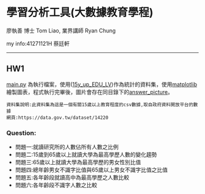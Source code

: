 # 學習分析工具(大數據教育學程)

廖執善 博士 Tom Liao, 業界講師 Ryan Chung

my info:41271121H 蔡廷軒
***
## HW1

[main.py](https://github.com/breeze0305/LATIA112-2/blob/main/HW1/main.py) 為執行檔案，使用([15y_up_EDU_LV](https://github.com/BlankTsai/LATIA112-2/blob/main/HW1/15y_up_EDU%20LV.csv))作為統計的資料集，使用[matplotlib](https://matplotlib.org/)繪製圖表，程式執行完畢後，圖片會存在同目錄下的[answer_picture](https://github.com/BlankTsai/LATIA112-2/tree/main/HW1/answer_picture)。

```
資料集說明:此資料集為這是一個有關15歲以上教育程度的csv數據,取自政府資料開放平台的數據  
網頁:https://data.gov.tw/dataset/14220
```

### Question:
- 問題一:就讀研究所的人數佔所有人數之比例
- 問題二:15歲到65歲以上就讀大學為最高學歷人數的變化趨勢
- 問題三:65歲以上就讀大學為最高學歷的男女性別比值
- 問題四:總年齡男女不識字比值與65歲以上男女不識字比值之比值
- 問題五:各年齡段就讀高中為最高學歷之人數比較
- 問題六:各年齡段不識字人數之比較
